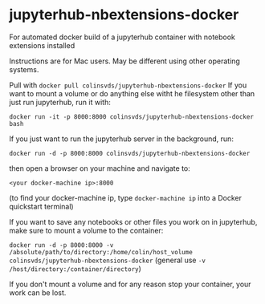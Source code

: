 # jupyterhub-nbextensions-docker
For automated docker build of a jupyterhub container with notebook extensions installed

Instructions are for Mac users. May be different using other operating systems.

Pull with
`docker pull colinsvds/jupyterhub-nbextensions-docker`
If you want to mount a volume or do anything else witht he filesystem other than just run jupyterhub, run it with:

`docker run -it -p 8000:8000 colinsvds/jupyterhub-nbextensions-docker bash`

If you just want to run the jupyterhub server in the background, run:

`docker run -d -p 8000:8000 colinsvds/jupyterhub-nbextensions-docker`

then open a browser on your machine and navigate to:

`<your docker-machine ip>:8000`

(to find your docker-machine ip, type `docker-machine ip` into a Docker quickstart terminal)

If you want to save any notebooks or other files you work on in jupyterhub, make sure to mount a volume to the container:

`docker run -d -p 8000:8000 -v /absolute/path/to/directory:/home/colin/host_volume colinsvds/jupyterhub-nbextensions-docker`
(general use `-v /host/directory:/container/directory`)

If you don't mount a volume and for any reason stop your container, your work can be lost.
